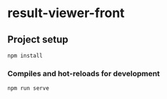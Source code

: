 # result-viewer-front

## Project setup
```
npm install
```

### Compiles and hot-reloads for development
```
npm run serve
```
